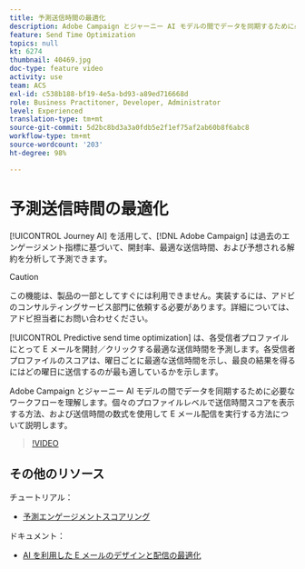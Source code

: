 ```yaml
---
title: 予測送信時間の最適化
description: Adobe Campaign とジャーニー AI モデルの間でデータを同期するために必要なワークフローを理解します。個々のプロファイルレベルで送信時間スコアを表示する方法、および送信時間の数式を使用して E メール配信を実行する方法について説明します。
feature: Send Time Optimization
topics: null
kt: 6274
thumbnail: 40469.jpg
doc-type: feature video
activity: use
team: ACS
exl-id: c538b188-bf19-4e5a-bd93-a89ed716668d
role: Business Practitoner, Developer, Administrator
level: Experienced
translation-type: tm+mt
source-git-commit: 5d2bc8bd3a3a0fdb5e2f1ef75af2ab60b8f6abc8
workflow-type: tm+mt
source-wordcount: '203'
ht-degree: 98%

---
```


# 予測送信時間の最適化

[!UICONTROL Journey AI] を活用して、[!DNL Adobe Campaign] は過去のエンゲージメント指標に基づいて、開封率、最適な送信時間、および予想される解約を分析して予測できます。

>[!CAUTION]
>この機能は、製品の一部としてすぐには利用できません。実装するには、アドビのコンサルティングサービス部門に依頼する必要があります。詳細については、アドビ担当者にお問い合わせください。

[!UICONTROL Predictive send time optimization] は、各受信者プロファイルにとって E メールを開封／クリックする最適な送信時間を予測します。各受信者プロファイルのスコアは、曜日ごとに最適な送信時間を示し、最良の結果を得るにはどの曜日に送信するのが最も適しているかを示します。

Adobe Campaign とジャーニー AI モデルの間でデータを同期するために必要なワークフローを理解します。個々のプロファイルレベルで送信時間スコアを表示する方法、および送信時間の数式を使用して E メール配信を実行する方法について説明します。

>[!VIDEO](https://video.tv.adobe.com/v/40469?quality=12)

## その他のリソース

チュートリアル：

* [予測エンゲージメントスコアリング](predictive-engagement-scoring.md)

ドキュメント：

* [AI を利用した E メールのデザインと配信の最適化](https://docs.adobe.com/help/ja-JP/campaign-standard/using/testing-and-sending/preparing-and-testing-messages/predictive.translate.html)

